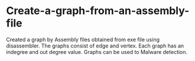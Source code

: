 # Create-a-graph-from-an-assembly-file
Created a graph by Assembly files obtained from exe file using disassembler. The graphs consist of edge and vertex. Each graph has an indegree and out degree value. Graphs can be used to Malware detection. 
